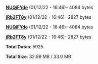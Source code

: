 [**NUQiFYde**](/data/NUQiFYde.txt) (01/12/22 - 16:46)- 4084 bytes

[**jRb2FT8y**](/data/jRb2FT8y.txt) (01/12/22 - 16:46)- 2827 bytes

[**NUQiFYde**](/data/NUQiFYde.txt) (01/12/22 - 16:46)- 4084 bytes

[**jRb2FT8y**](/data/jRb2FT8y.txt) (01/12/22 - 16:46)- 2827 bytes

**Total Datas**: 5925

**Total Size**: 32.98 MB / 33.0 MB